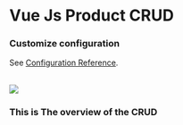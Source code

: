 # Vue Js Product CRUD


### Customize configuration
See [Configuration Reference](https://cli.vuejs.org/config/).

<br/>
<img src="https://e.top4top.net/p_111578egv1.png"/>
<br/>
<h3>This is The overview of the CRUD<h3/>